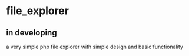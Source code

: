 # file_explorer
## in developing
a very simple php file explorer with simple design and basic functionality 
